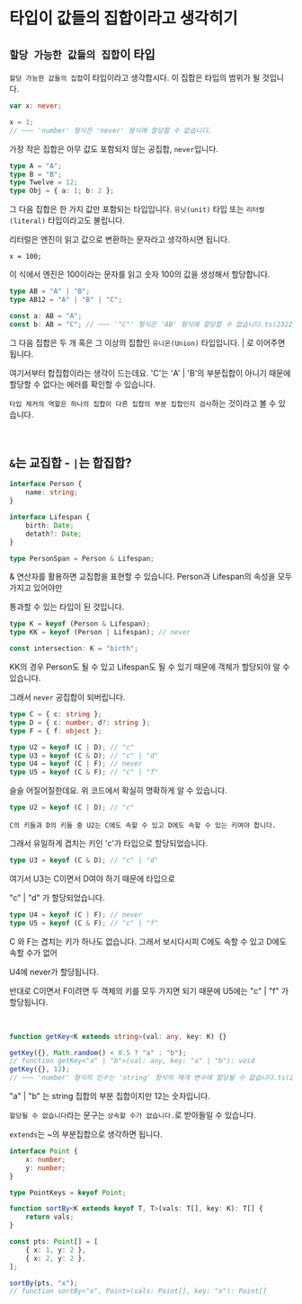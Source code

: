 # 타입이 값들의 집합이라고 생각히기

## `할당 가능한 값들의 집합`이 타입

`할당 가능한 값들의 집합`이 타입이라고 생각합시다. 이 집합은 타입의 범위가 될 것입니다.

```ts
var x: never;

x = 1;
// ~~~ 'number' 형식은 'never' 형식에 할당할 수 없습니다.
```

가장 작은 집합은 아무 값도 포함되지 않는 공집합, `never`입니다.

```ts
type A = "A";
type B = "B";
type Twelve = 12;
type Obj = { a: 1; b: 2 };
```

그 다음 집합은 한 가지 값만 포함되는 타입입니다. `유닛(unit)` 타입 또는 `리터럴(literal)` 타입이라고도 불립니다.

리터럴은 엔진이 읽고 값으로 변환하는 문자라고 생각하시면 됩니다.

`x = 100;`

이 식에서 엔진은 100이라는 문자를 읽고 숫자 100의 값을 생성해서 할당합니다.

```ts
type AB = "A" | "B";
type AB12 = "A" | "B" | "C";

const a: AB = "A";
const b: AB = "C"; // ~~~ '"C"' 형식은 'AB' 형식에 할당할 수 없습니다.ts(2322)
```

그 다음 집합은 두 개 혹은 그 이상의 집합인 `유니온(Union)` 타입입니다. | 로 이어주면 됩니다.

여기서부터 합집합이라는 생각이 드는데요. 'C'는 'A' | 'B'의 부분집합이 아니기 때문에 할당할 수 없다는 에러를 확인할 수 있습니다.

`타입 체커의 역할은 하나의 집합이 다른 집합의 부분 집합인지 검사`하는 것이라고 볼 수 있습니다.

<br />

## `&`는 교집합 - `|`는 합집합?

```ts
interface Person {
	name: string;
}

interface Lifespan {
	birth: Date;
	detath?: Date;
}

type PersonSpan = Person & Lifespan;
```

& 연산자를 활용하면 교집합을 표현할 수 있습니다. Person과 Lifespan의 속성을 모두 가지고 있어야만

통과할 수 있는 타입이 된 것입니다.

```ts
type K = keyof (Person & Lifespan);
type KK = keyof (Person | Lifespan); // never

const intersection: K = "birth";
```

KK의 경우 Person도 될 수 있고 Lifespan도 될 수 있기 때문에 객체가 할당되야 알 수 있습니다.

그래서 `never` 공집합이 되버립니다.

```ts
type C = { c: string };
type D = { c: number; d?: string };
type F = { f: object };

type U2 = keyof (C | D); // "c"
type U3 = keyof (C & D); // "c" | "d"
type U4 = keyof (C | F); // never
type U5 = keyof (C & F); // "c" | "f"
```

슬슬 어질어질한데요. 위 코드에서 확실히 명확하게 알 수 있습니다.

```ts
type U2 = keyof (C | D); // "c"
```

`C의 키들과 D의 키들 중 U2는 C에도 속할 수 있고 D에도 속할 수 있는 키여야 합니다.`

그래서 유일하게 겹치는 키인 'c'가 타입으로 할당되었습니다.

```ts
type U3 = keyof (C & D); // "c" | "d"
```

여기서 U3는 C이면서 D여야 하기 때문에 타입으로

"c" | "d" 가 할당되었습니다.

```ts
type U4 = keyof (C | F); // never
type U5 = keyof (C & F); // "c" | "f"
```

C 와 F는 겹치는 키가 하나도 없습니다. 그래서 보시다시피 C에도 속할 수 있고 D에도 속할 수가 없어

U4에 never가 할당됩니다.

반대로 C이면서 F이려면 두 객체의 키를 모두 가지면 되기 때문에 U5에는 "c" | "f" 가 할당됩니다.

<br />

```ts
function getKey<K extends string>(val: any, key: K) {}

getKey({}, Math.random() < 0.5 ? "a" : "b");
// function getKey<"a" | "b">(val: any, key: "a" | "b"): void
getKey({}, 12);
// ~~~ 'number' 형식의 인수는 'string' 형식의 매개 변수에 할당될 수 없습니다.ts(2345
```

"a" | "b" 는 string 집합의 부분 집합이지만 12는 숫자입니다.

`할당될 수 없습니다`라는 문구는 `상속할 수가 없습니다.`로 받아들일 수 있습니다.

`extends`는 ~의 부분집합으로 생각하면 됩니다.

```ts
interface Point {
	x: number;
	y: number;
}

type PointKeys = keyof Point;

function sortBy<K extends keyof T, T>(vals: T[], key: K): T[] {
	return vals;
}

const pts: Point[] = [
	{ x: 1, y: 2 },
	{ x: 2, y: 2 },
];

sortBy(pts, "x");
// function sortBy<"x", Point>(vals: Point[], key: "x"): Point[]
```
